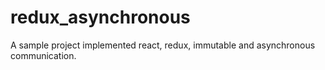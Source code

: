 # redux_asynchronous
A sample project implemented react, redux, immutable and asynchronous communication.
